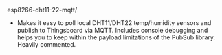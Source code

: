 esp8266-dht11-22-mqtt/<br>
- Makes it easy to poll local DHT11/DHT22 temp/humidity sensors and publish to Thingsboard via MQTT.
    Includes console debugging and helps you to keep within the payload limitations of the PubSub library.
    Heavily commented.
